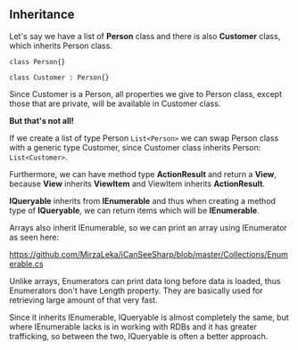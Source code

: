 
## Inheritance

Let's say we have a list of **Person** class and there is also **Customer** class,
which inherits Person class.

```
class Person{}

class Customer : Person{}
```

Since Customer is a Person, all properties we give to Person class, 
except those that are private, will be available in Customer class.

**But that's not all!**

If we create a list of type Person ```List<Person>``` we can swap Person class
with a generic type Customer, since Customer class inherits Person: ```List<Customer>```.

Furthermore, we can have method type **ActionResult** and return a **View**, 
because **View** inherits **ViewItem** and ViewItem inherits **ActionResult**.

**IQueryable** inherits from **IEnumerable** and thus when creating a method
type of **IQueryable**, we can return items which will be **IEnumerable**. 

Arrays also inherit IEnumerable, so we can print an array using IEnumerator as seen here:

https://github.com/MirzaLeka/iCanSeeSharp/blob/master/Collections/Enumerable.cs

Unlike arrays, Enumerators can print data long before data is loaded, thus Enumerators don't
have Length property. They are basically used for retrieving large amount of that very fast.

Since it inherits IEnumerable, IQueryable is almost completely the same, 
but where IEnumerable lacks is in working with RDBs and it has greater trafficking,
so between the two, IQueryable is often a better approach.
